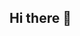 ## Hi there 👋

<!--

- 🔭 I’m Julia..
- 🌱 I’m currently studing at Colégio Costa e Silva ...
- 👯I'm 15
- 🤔 
- 💬 
- 📫
- 😄
-->
